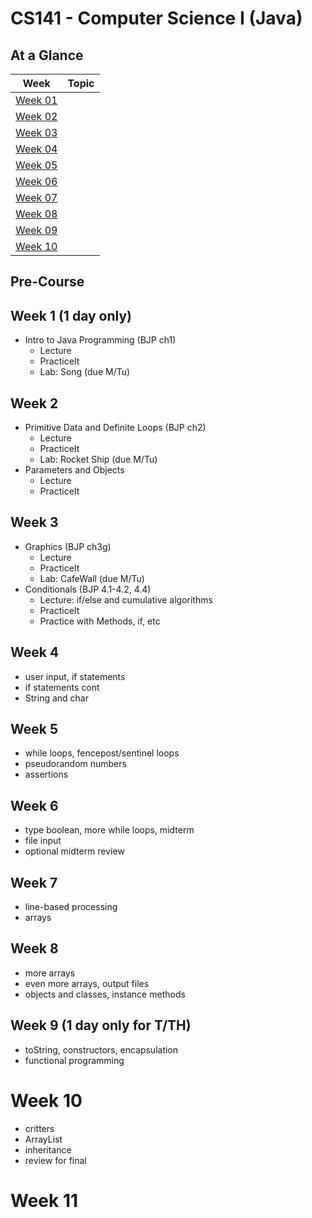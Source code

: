 # CS141 - Computer Science I (Java)

## At a Glance

| Week                | Topic
|---------------------|-----------------------------------------
| [Week 01](#week-1)  |
| [Week 02](#week-2)  |
| [Week 03](#week-3)  |
| [Week 04](#week-4)  |
| [Week 05](#week-5)  |
| [Week 06](#week-6)  |
| [Week 07](#week-7)  |
| [Week 08](#week-8)  |
| [Week 09](#week-9)  |
| [Week 10](#week-10) |

## Pre-Course

## Week 1 (1 day only)
- Intro to Java Programming (BJP ch1)
  - Lecture
  - PracticeIt
  - Lab: Song (due M/Tu)

## Week 2
- Primitive Data and Definite Loops (BJP ch2)
  - Lecture
  - PracticeIt
  - Lab: Rocket Ship (due M/Tu)
- Parameters and Objects
  - Lecture
  - PracticeIt

## Week 3
- Graphics (BJP ch3g)
  - Lecture
  - PracticeIt
  - Lab: CafeWall (due M/Tu)
- Conditionals (BJP 4.1-4.2, 4.4)
  - Lecture: if/else and cumulative algorithms
  - PracticeIt
  - Practice with Methods, if, etc

## Week 4
- user input, if statements
- if statements cont
- String and char

## Week 5
- while loops, fencepost/sentinel loops
- pseudorandom numbers
- assertions

## Week 6
- type boolean, more while loops, midterm
- file input
- optional midterm review

## Week 7
- line-based processing
- arrays

## Week 8
- more arrays
- even more arrays, output files
- objects and classes, instance methods

## Week 9 (1 day only for T/TH)
- toString, constructors, encapsulation
- functional programming

# Week 10
- critters
- ArrayList
- inheritance
- review for final

# Week 11
